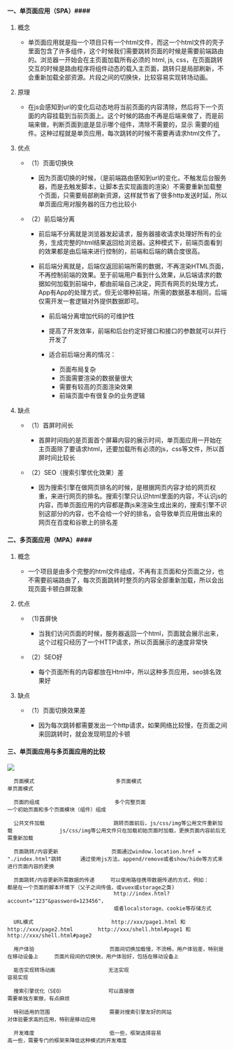 #### 一、单页面应用（SPA）####

1. 概念

   - 单页面应用就是指一个项目只有一个html文件，而这一个html文件的壳子里面包含了许多组件，这个时候我们需要跳转页面的时候是需要前端路由的。浏览器一开始会在主页面加载所有必须的 html, js, css，在页面跳转交互的时候是路由程序将组件动态的载入主页面，跳转只是局部刷新，不会重新加载全部资源。片段之间的切换快，比较容易实现转场动画。

2. 原理

   - 在js会感知到url的变化后动态地将当前页面的内容清除，然后将下一个页面的内容挂载到当前页面上。这个时候的路由不再是后端来做了，而是前端来做，判断页面到底是显示哪个组件，清除不需要的，显示
需要的组件。这种过程就是单页应用，每次跳转的时候不需要再请求html文件了。

3. 优点

    - （1）页面切换快
      
        - 因为页面切换的时候，（是前端路由感知到url的变化，不触发后台服务器，而是去触发脚本，让脚本去实现画面的渲染）不需要重新加载整个页面，只需要局部刷新资源，这样就节省了很多http发送时延，所以单页面应用对服务器的压力也比较小
         
    - （2）前后端分离
       
        - 前后端不分离就是浏览器发起请求，服务器接收请求处理好所有的业务，生成完整的html结果返回给浏览器。这种模式下，前端页面看到的效果都是由后端来进行控制的，前端和后端的耦合度很高。
         
        - 前后端分离就是，后端仅返回前端所需的数据，不再渲染HTML页面，不再控制前端的效果。至于前端用户看到什么效果，从后端请求的数据如何加载到前端中，都由前端自己决定，网页有网页的处理方式，App有App的处理方式，但无论哪种前端，所需的数据基本相同，后端仅需开发一套逻辑对外提供数据即可。


          - 前后端分离增加代码的可维护性
          - 提高了开发效率，前端和后台约定好接口和接口的参数就可以并行开发了
          - 适合前后端分离的情况：

             - 页面布局复杂
             - 页面需要渲染的数据量很大
             - 需要有较高的页面渲染效果
             - 前端页面中有很复杂的业务逻辑

4. 缺点

   - （1）首屏时间长

       - 首屏时间指的是页面首个屏幕内容的展示时间，单页面应用一开始在主页面除了要请求html，还要加载所有必须的js，css等文件，所以首屏时间比较长

   - （2）SEO（搜索引擎优化效果）差

        - 因为搜索引擎在做网页排名的时候，是根据网页内容才给的网页权重，来进行网页的排名。搜索引擎只认识html里面的内容，不认识js的内容，而单页面应用的内容都是靠js来渲染生成出来的，搜索引擎不识别这部分的内容，也不会给一个好的排名，会导致单页应用做出来的网页在百度和谷歌上的排名差

#### 二、多页面应用（MPA）####

1. 概念

   - 一个项目是由多个完整的html文件组成，不再有主页面和分页面之分，也不需要前端路由了，每次页面跳转时整页的内容全部重新加载，所以会出现页面卡顿白屏现象

2. 优点

   - （1)首屏快

       - 当我们访问页面的时候，服务器返回一个html，页面就会展示出来，这个过程只经历了一个HTTP请求，所以页面展示的速度非常快
    
   - （2）SEO好

       - 每个页面所有的内容都放在Html中，所以这种多页应用，seo排名效果好

3. 缺点

   - （1）页面切换效果差

       - 因为每次跳转都需要发出一个http请求，如果网络比较慢，在页面之间来回跳转时，就会发现明显的卡顿

#### 三、单页面应用与多页面应用的比较 ####

   ![](images/SPA和MPA的比较)

      页面模式                          多页面模式                                            单页面模式
 
      页面的组成                        多个完整页面                                          一个初始页面和多个页面模块（组件）组成

      公共文件加载                      跳转页面前后，js/css/img等公用文件重新加载               js/css/img等公用文件只在加载初始页面时加载，更换页面内容前后无需重新加载
  
      页面跳转/内容更新                 页面通过window.location.href = "./index.html"跳转      通过使用js方法，append/remove或者show/hide等方式来进行页面内容的更换
      
      页面跳转/内容更新所需数据的传递     可以使用路径携带数据传递的方式，例如：                    都是在一个页面的脚本环境下（父子之间传值，或vuex或storage之类)
                                      http://index.html?account="123"&password=123456"， 
                                      或者localstorage、cookie等存储方式

      URL模式                         http://xxx/page1.html 和 http://xxx/page2.html        http://xxx/shell.html#page1 和 http://xxx/shell.html#page2
 
      用户体验                        页面间切换加载慢，不流畅，用户体验差，特别是在移动设备上     页面片段间的切换快，用户体验好，包括在移动设备上
 
      能否实现转场动画                 无法实现                                               容易实现

      搜索引擎优化（SEO）              可以直接做                                             需要单独方案做，有点麻烦

      特别适用的范围                   需要对搜索引擎友好的网站                                对体验要求高的应用，特别是移动应用

      开发难度                        低一些，框架选择容易                                    高一些，需要专门的框架来降低这种模式的开发难度